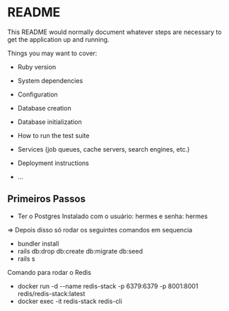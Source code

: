 # README

This README would normally document whatever steps are necessary to get the
application up and running.

Things you may want to cover:

* Ruby version

* System dependencies

* Configuration

* Database creation

* Database initialization

* How to run the test suite

* Services (job queues, cache servers, search engines, etc.)

* Deployment instructions

* ...

## Primeiros Passos
- Ter o Postgres Instalado com o usuário: hermes e senha: hermes
 
=> Depois disso só rodar os seguintes comandos em sequencia

- bundler install
- rails db:drop db:create db:migrate db:seed
- rails s

Comando para rodar o Redis
- docker run -d --name redis-stack -p 6379:6379 -p 8001:8001 redis/redis-stack:latest
- docker exec -it redis-stack redis-cli
